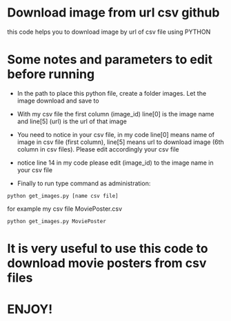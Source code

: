 # Download image from url csv github
this code helps you to download image by url of csv file using PYTHON

# Some notes and parameters to edit before running

- In the path to place this python file, create a folder images. Let the image download and save to

- With my csv file the first column (image_id) line[0] is the image name and line[5] (url) is the url of that image

- You need to notice in your csv file, in my code line[0] means name of image in csv file (first column), line[5] means url to download image (6th column in csv files). Please edit accordingly your csv file

- notice line 14 in my code please edit (image_id) to the image name in your csv file

- Finally to run type command as administration:
 
 ```python get_images.py [name csv file]```
 
for example my csv file MoviePoster.csv

  ```python get_images.py MoviePoster```
  
  # It is very useful to use this code to download movie posters from csv files
  
  # ENJOY!
